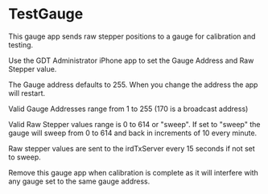 # TestGauge

This gauge app sends raw stepper positions to a gauge for calibration and testing.

Use the GDT Administrator iPhone app to set the Gauge Address and Raw Stepper value.

The Gauge address defaults to 255.  When you change the address the app will restart.

Valid Gauge Addresses range from 1 to 255 (170 is a broadcast address)

Valid Raw Stepper values range is 0 to 614 or "sweep". If set to "sweep" the gauge will sweep from 0 to 614 and back in increments of 10 every minute.

Raw stepper values are sent to the irdTxServer every 15 seconds if not set to sweep.

Remove this gauge app when calibration is complete as it will interfere with any gauge set to the same gauge address.
